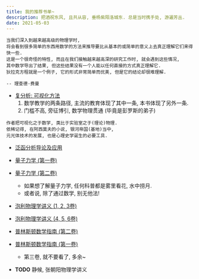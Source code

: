 ```yaml
---
title: 我的推荐书单~
description: 把酒祝东风, 且共从容, 垂杨紫陌洛城东. 总是当时携手处, 游遍芳丛.
date: 2021-05-03
---
```


```
当我们深入到越来越高级的物理学时,
将会看到很多简单的东西用数学的方法来推导要比从基本的或简单的意义上去真正理解它们来得快一些.
这是一个很奇怪的特性, 而且在我们接触越来越高深的研究工作时, 就会遇到这些情况,
其中数学导出了结果, 但这些结果没有一个人能以任何直接的方式真正理解它.
狄拉克方程就是一个例子, 它的形式非常简单而优美, 但是它的结论却很难理解.

-- 理查德·费曼
```

- [复分析: 可视化方法](https://book.douban.com/subject/35316347/)
  1. 数学教学的两条路径, 主流的教育体现了其中一条, 本书体现了另外一条.
  2. 门槛不高, 旁征博引, 数学物理贯通 (毕竟是彭罗斯的弟子)

```
作者把可视化之于数学, 类比于实验室之于(理论)物理.
依稀记得, 在阿西莫夫的小说, 银河帝国(基地)当中,
元光体技术的发展, 也是心理史学诞生的必要工具.
```

- [泛函分析导论及应用](https://book.douban.com/subject/35941956/)

- [量子力学 (第一卷)](https://book.douban.com/subject/25954720/)
- [量子力学 (第二卷)](https://book.douban.com/subject/26716232/)
  - 如果想了解量子力学, 任何科普都是雾里看花, 水中捞月.
  - 或者说, 除了通过数学, 别无他法!

- [泡利物理学讲义 (1, 2, 3卷)](https://book.douban.com/subject/25970912/)
- [泡利物理学讲义 (4, 5, 6卷)](https://book.douban.com/subject/35192922/)

- [普林斯顿数学指南 (第二卷) ](https://book.douban.com/subject/25817383/)
- [普林斯顿数学指南 (第一卷)](https://book.douban.com/subject/25817381/)
  - 第三卷, 就不要看了, 多余~

- __TODO__ 静候, 张朝阳物理学讲义
